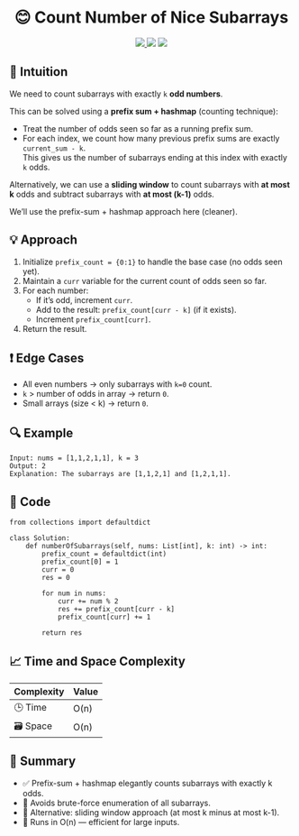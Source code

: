 <h1 align="center">😊 Count Number of Nice Subarrays</h1>

<p align="center">
  <a href="https://leetcode.com/problems/count-number-of-nice-subarrays/">
    <img src="https://img.shields.io/badge/LeetCode-Count%20Number%20of%20Nice%20Subarrays-brightgreen?logo=leetcode&style=flat-square" />
  </a>
  <img src="https://img.shields.io/badge/Difficulty-Medium-orange?style=flat-square" />
  <img src="https://img.shields.io/badge/Category-Sliding%20Window%2C%20Prefix%20Sum%2C%20HashMap-blueviolet?style=flat-square" />
</p>

## 🧠 Intuition

We need to count subarrays with exactly `k` **odd numbers**.  

This can be solved using a **prefix sum + hashmap** (counting technique):  
- Treat the number of odds seen so far as a running prefix sum.
- For each index, we count how many previous prefix sums are exactly `current_sum - k`.  
This gives us the number of subarrays ending at this index with exactly `k` odds.

Alternatively, we can use a **sliding window** to count subarrays with **at most k** odds and subtract subarrays with **at most (k-1)** odds.

We’ll use the prefix-sum + hashmap approach here (cleaner).

## 💡 Approach

1. Initialize `prefix_count = {0:1}` to handle the base case (no odds seen yet).
2. Maintain a `curr` variable for the current count of odds seen so far.
3. For each number:
   - If it’s odd, increment `curr`.
   - Add to the result: `prefix_count[curr - k]` (if it exists).
   - Increment `prefix_count[curr]`.
4. Return the result.

## ❗ Edge Cases

- All even numbers → only subarrays with `k=0` count.  
- `k` > number of odds in array → return `0`.  
- Small arrays (size < k) → return `0`.

## 🔍 Example

```
Input: nums = [1,1,2,1,1], k = 3
Output: 2
Explanation: The subarrays are [1,1,2,1] and [1,2,1,1].
```

## 🧾 Code

```
from collections import defaultdict

class Solution:
    def numberOfSubarrays(self, nums: List[int], k: int) -> int:
        prefix_count = defaultdict(int)
        prefix_count[0] = 1
        curr = 0
        res = 0

        for num in nums:
            curr += num % 2
            res += prefix_count[curr - k]
            prefix_count[curr] += 1

        return res
```

## 📈 Time and Space Complexity

| Complexity | Value |
|------------|--------|
| 🕒 Time     | O(n)   |
| 🗃️ Space    | O(n)   |

## 📌 Summary

- ✅ Prefix-sum + hashmap elegantly counts subarrays with exactly k odds.
- 🔁 Avoids brute-force enumeration of all subarrays.
- 🧠 Alternative: sliding window approach (at most k minus at most k-1).
- 🚀 Runs in O(n) — efficient for large inputs.